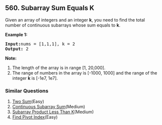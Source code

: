 ## 560. Subarray Sum Equals K

<p>Given an array of integers and an integer <b>k</b>, you need to find the total number of continuous subarrays whose sum equals to <b>k</b>.</p>

<p><b>Example 1:</b><br />
<pre>
<b>Input:</b>nums = [1,1,1], k = 2
<b>Output:</b> 2
</pre>
</p>

<p><b>Note:</b><br>
<ol>
<li>The length of the array is in range [1, 20,000].</li>
<li>The range of numbers in the array is [-1000, 1000] and the range of the integer <b>k</b> is [-1e7, 1e7].</li>
</ol>
</p>


### Similar Questions
  1. [Two Sum](https://github.com/openset/leetcode/tree/master/solution/two-sum)(Easy)
  1. [Continuous Subarray Sum](https://github.com/openset/leetcode/tree/master/solution/continuous-subarray-sum)(Medium)
  1. [Subarray Product Less Than K](https://github.com/openset/leetcode/tree/master/solution/subarray-product-less-than-k)(Medium)
  1. [Find Pivot Index](https://github.com/openset/leetcode/tree/master/solution/find-pivot-index)(Easy)
